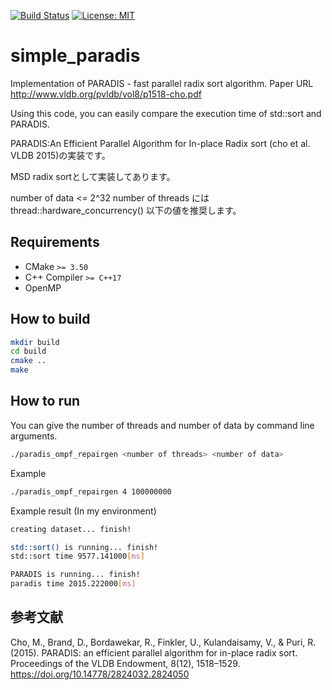 [![Build Status](https://travis-ci.org/deftio/travis-ci-cpp-example.svg?branch=master)](https://travis-ci.org/albicilla/simple_paradis)
[![License: MIT](https://img.shields.io/badge/License-MIT-yellow.svg)](https://opensource.org/licenses/MIT)

# simple_paradis
Implementation of PARADIS - fast parallel radix sort algorithm. Paper URL http://www.vldb.org/pvldb/vol8/p1518-cho.pdf

Using this code, you can easily compare the execution time of std::sort and PARADIS.

PARADIS:An Efficient Parallel Algorithm for In-place Radix sort (cho et al. VLDB 2015)の実装です。

MSD radix sortとして実装してあります。

number of data <= 2^32
number of threads には thread::hardware_concurrency() 以下の値を推奨します。

## Requirements
* CMake `>= 3.50`
* C++ Compiler `>= C++17`
* OpenMP
## How to build
```sh
mkdir build
cd build
cmake ..
make
```

## How to run
You can give the number of threads and number of data by command line arguments.
```sh
./paradis_ompf_repairgen <number of threads> <number of data>
```

Example
```sh
./paradis_ompf_repairgen 4 100000000
```

Example result (In my environment)
```sh
creating dataset... finish!

std::sort() is running... finish!
std::sort time 9577.141000[ms]

PARADIS is running... finish!
paradis time 2015.222000[ms]
```

## 参考文献
Cho, M., Brand, D., Bordawekar, R., Finkler, U., Kulandaisamy, V., & Puri, R. (2015). PARADIS: an efficient parallel algorithm for in-place radix sort. Proceedings of the VLDB Endowment, 8(12), 1518–1529. https://doi.org/10.14778/2824032.2824050


